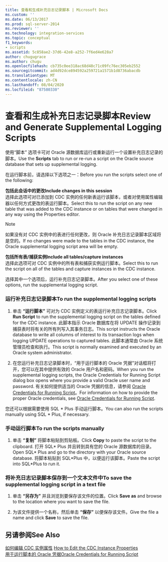 ```yaml
---
title: 查看和生成补充日志记录脚本 | Microsoft Docs
ms.custom: ''
ms.date: 06/13/2017
ms.prod: sql-server-2014
ms.reviewer: ''
ms.technology: integration-services
ms.topic: conceptual
f1_keywords:
- scripts
ms.assetid: 5c858ae2-37d6-42e8-a252-7f6ed4e628a7
author: chugugrace
ms.author: chugu
ms.openlocfilehash: cb735c0ee318ac68d48c71c09fc76ec305eb2552
ms.sourcegitcommit: ad4d92dce894592a259721a1571b1d8736abacdb
ms.translationtype: MT
ms.contentlocale: zh-CN
ms.lasthandoff: 08/04/2020
ms.locfileid: "87580330"
---
```

# <a name="review-and-generate-supplemental-logging-scripts"></a><span data-ttu-id="b1094-102">查看和生成补充日志记录脚本</span><span class="sxs-lookup"><span data-stu-id="b1094-102">Review and Generate Supplemental Logging Scripts</span></span>
  <span data-ttu-id="b1094-103">使用“脚本”  选项卡可对 Oracle 源数据库运行或重新运行一个设置补充日志记录的脚本。</span><span class="sxs-lookup"><span data-stu-id="b1094-103">Use the **Scripts** tab to run or re-run a script on the Oracle source database that sets up supplemental logging.</span></span>  
  
 <span data-ttu-id="b1094-104">在运行脚本前，请选择以下选项之一：</span><span class="sxs-lookup"><span data-stu-id="b1094-104">Before you run the scripts select one of the following:</span></span>  
  
 <span data-ttu-id="b1094-105">**包括此会话中的更改**</span><span class="sxs-lookup"><span data-stu-id="b1094-105">**Include changes in this session**</span></span>  
 <span data-ttu-id="b1094-106">选择此选项可对已添加到 CDC 实例的任何新表运行该脚本，或者对使用属性编辑器以任何方式更改的表运行脚本。</span><span class="sxs-lookup"><span data-stu-id="b1094-106">Select this to run the script on any new table that was added to the CDC instance or on tables that were changed in any way using the Properties editor.</span></span>  
  
> [!NOTE]  
>  <span data-ttu-id="b1094-107">如果没有对 CDC 实例中的表进行任何更改，则 Oracle 补充日志记录脚本区域将是空的。</span><span class="sxs-lookup"><span data-stu-id="b1094-107">If no changes were made to the tables in the CDC instance, the Oracle supplemental logging script area will be empty.</span></span>  
  
 <span data-ttu-id="b1094-108">**包括所有表/捕获实例**</span><span class="sxs-lookup"><span data-stu-id="b1094-108">**Include all tables/capture instances**</span></span>  
 <span data-ttu-id="b1094-109">选择此选项可对 CDC 实例中的所有表和捕获实例运行脚本。</span><span class="sxs-lookup"><span data-stu-id="b1094-109">Select this to run the script on all of the tables and capture instances in the CDC instance.</span></span>  
  
 <span data-ttu-id="b1094-110">选择其中一个选项后，运行补充日志记录脚本。</span><span class="sxs-lookup"><span data-stu-id="b1094-110">After you select one of these options, run the supplemental logging script.</span></span>  
  
### <a name="to-run-the-supplemental-logging-scripts"></a><span data-ttu-id="b1094-111">运行补充日志记录脚本</span><span class="sxs-lookup"><span data-stu-id="b1094-111">To run the supplemental logging scripts</span></span>  
  
1.  <span data-ttu-id="b1094-112">单击 **“运行脚本”** 可对为 CDC 实例定义的表运行补充日志记录脚本。</span><span class="sxs-lookup"><span data-stu-id="b1094-112">Click **Run Script** to run the supplemental logging script on the tables defined for the CDC instance.</span></span> <span data-ttu-id="b1094-113">此脚本指示 Oracle 数据库在将 UPDATE 操作记录到捕获表时将有关的所有列写入其事务日志。</span><span class="sxs-lookup"><span data-stu-id="b1094-113">This script instructs the Oracle database to write all columns of interest to its transaction logs when logging UPDATE operations to captured tables.</span></span> <span data-ttu-id="b1094-114">此脚本通常由 Oracle 系统管理员检查和执行。</span><span class="sxs-lookup"><span data-stu-id="b1094-114">This script is normally examined and executed by an Oracle system administrator.</span></span>  
  
2.  <span data-ttu-id="b1094-115">在您运行补充日志记录脚本时，“用于运行脚本的 Oracle 凭据”对话框将打开，您可以在其中提供有效的 Oracle 用户名和密码。</span><span class="sxs-lookup"><span data-stu-id="b1094-115">When you run the supplemental logging scripts, the Oracle Credentials for Running Script dialog box opens where you provide a valid Oracle user name and password.</span></span> <span data-ttu-id="b1094-116">有关如何提供适当的 Oracle 凭据的信息，请参阅 [Oracle Credentials for Running Script](oracle-credentials-for-running-script.md)。</span><span class="sxs-lookup"><span data-stu-id="b1094-116">For information on how to provide the proper Oracle credentials, see [Oracle Credentials for Running Script](oracle-credentials-for-running-script.md).</span></span>  
  
 <span data-ttu-id="b1094-117">您还可以根据需要使用 SQL \* Plus 手动运行脚本。</span><span class="sxs-lookup"><span data-stu-id="b1094-117">You can also run the scripts manually using SQL \* Plus, if necessary.</span></span>  
  
### <a name="to-run-the-scripts-manually"></a><span data-ttu-id="b1094-118">手动运行脚本</span><span class="sxs-lookup"><span data-stu-id="b1094-118">To run the scripts manually</span></span>  
  
1.  <span data-ttu-id="b1094-119">单击 **“复制”** 将脚本粘贴到剪贴板。</span><span class="sxs-lookup"><span data-stu-id="b1094-119">Click **Copy** to paste the script to the clipboard.</span></span> <span data-ttu-id="b1094-120">打开 SQL\* Plus 并且转到具有您的 Oracle 源数据库的目录。</span><span class="sxs-lookup"><span data-stu-id="b1094-120">Open SQL\* Plus and go to the directory with your Oracle source database.</span></span> <span data-ttu-id="b1094-121">将脚本粘贴到 SQL\*Plus 中，以便运行该脚本。</span><span class="sxs-lookup"><span data-stu-id="b1094-121">Paste the script into SQL\*Plus to run it.</span></span>  
  
### <a name="to-save-the-supplemental-logging-script-in-a-text-file"></a><span data-ttu-id="b1094-122">将补充日志记录脚本保存到一个文本文件中</span><span class="sxs-lookup"><span data-stu-id="b1094-122">To save the supplemental logging script in a text file</span></span>  
  
1.  <span data-ttu-id="b1094-123">单击 **“另存为”** 并且浏览到要保存该文件的位置。</span><span class="sxs-lookup"><span data-stu-id="b1094-123">Click **Save as** and browse to the location where you want to save the file.</span></span>  
  
2.  <span data-ttu-id="b1094-124">为该文件提供一个名称，然后单击 **“保存”** 以便保存该文件。</span><span class="sxs-lookup"><span data-stu-id="b1094-124">Give the file a name and click **Save** to save the file.</span></span>  
  
## <a name="see-also"></a><span data-ttu-id="b1094-125">另请参阅</span><span class="sxs-lookup"><span data-stu-id="b1094-125">See Also</span></span>  
 <span data-ttu-id="b1094-126">[如何编辑 CDC 实例属性](how-to-edit-the-cdc-instance-properties.md) </span><span class="sxs-lookup"><span data-stu-id="b1094-126">[How to Edit the CDC Instance Properties](how-to-edit-the-cdc-instance-properties.md) </span></span>  
 [<span data-ttu-id="b1094-127">用于运行脚本的 Oracle 凭据</span><span class="sxs-lookup"><span data-stu-id="b1094-127">Oracle Credentials for Running Script</span></span>](oracle-credentials-for-running-script.md)  
  
  
